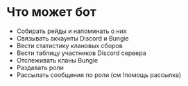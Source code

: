 # Что может бот
- Собирать рейды и напоминать о них
- Связывать аккаунты Discord и Bungie
- Вести статистику клановых сборов
- Вести таблицу участников Discord сервера
- Отслеживать кланы Bungie
- Раздавать роли
- Рассылать сообщения по роли (см !помощь рассылка)
